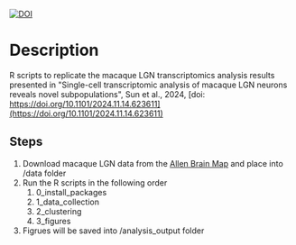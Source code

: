[![DOI](https://img.shields.io/badge/DOI-10.1101/2024.11.14.623611-blue)](https://doi.org/10.1101/2024.11.14.623611)

# Description
R scripts to replicate the macaque LGN transcriptomics analysis results presented in "Single-cell transcriptomic analysis of macaque LGN neurons reveals novel subpopulations", Sun et al., 2024, [doi: https://doi.org/10.1101/2024.11.14.623611](https://doi.org/10.1101/2024.11.14.623611)

## Steps
1. Download macaque LGN data from the [Allen Brain Map](https://portal.brain-map.org/atlases-and-data/rnaseq/comparative-lgn) and place into /data folder
2. Run the R scripts in the following order
   1. 0_install_packages
   2. 1_data_collection
   3. 2_clustering
   4. 3_figures
3. Figrues will be saved into /analysis_output folder

